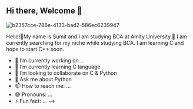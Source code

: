 ## Hi there, Welcome 👋
![b2357cce-786e-4133-bad2-586ec6239947](https://github.com/user-attachments/assets/14a2c06c-ab5e-4078-ab4e-a1f5e1faed27)

Hello!👋My name is Sumit and I am studying BCA at Amity University.🏫
I am currently searching for my niche while studying BCA. I am learning C and hope to start C++ soon.

- 🔭 I’m currently working on ...
- 🌱 I’m currently learning C language
- 👯 I’m looking to collaborate on C & Python
- 💬 Ask me about Python
- 📫 How to reach me: ...
- 😄 Pronouns: ...
- ⚡ Fun fact: ...
-->
